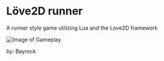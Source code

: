 Löve2D runner
=============

A runner style game utilizing Lua and the Love2D framework

![Image of Gameplay](https://i.imgur.com/3zMuIfG.png)

by: Bayrock
